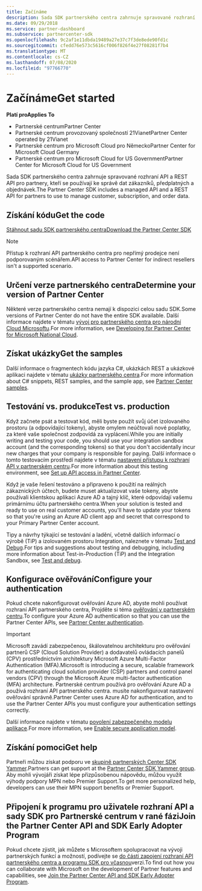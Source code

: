 ```yaml
---
title: Začínáme
description: Sada SDK partnerského centra zahrnuje spravované rozhraní API a REST API pro partnery, kteří se používají ke správě dat zákazníků, předplatných a objednávek.
ms.date: 09/29/2018
ms.service: partner-dashboard
ms.subservice: partnercenter-sdk
ms.openlocfilehash: 9c2af1e11dbda19489a27e37c7f3de8ede90fd1c
ms.sourcegitcommit: cfedd76e573c5616cf006f826f4e27f08281f7b4
ms.translationtype: MT
ms.contentlocale: cs-CZ
ms.lasthandoff: 07/08/2020
ms.locfileid: "97766770"
---
```

# <a name="get-started"></a><span data-ttu-id="47e20-103">Začínáme</span><span class="sxs-lookup"><span data-stu-id="47e20-103">Get started</span></span>

<span data-ttu-id="47e20-104">**Platí pro**</span><span class="sxs-lookup"><span data-stu-id="47e20-104">**Applies To**</span></span>

- <span data-ttu-id="47e20-105">Partnerské centrum</span><span class="sxs-lookup"><span data-stu-id="47e20-105">Partner Center</span></span>
- <span data-ttu-id="47e20-106">Partnerské centrum provozovaný společností 21Vianet</span><span class="sxs-lookup"><span data-stu-id="47e20-106">Partner Center operated by 21Vianet</span></span>
- <span data-ttu-id="47e20-107">Partnerské centrum pro Microsoft Cloud pro Německo</span><span class="sxs-lookup"><span data-stu-id="47e20-107">Partner Center for Microsoft Cloud Germany</span></span>
- <span data-ttu-id="47e20-108">Partnerské centrum pro Microsoft Cloud for US Government</span><span class="sxs-lookup"><span data-stu-id="47e20-108">Partner Center for Microsoft Cloud for US Government</span></span>

<span data-ttu-id="47e20-109">Sada SDK partnerského centra zahrnuje spravované rozhraní API a REST API pro partnery, kteří se používají ke správě dat zákazníků, předplatných a objednávek.</span><span class="sxs-lookup"><span data-stu-id="47e20-109">The Partner Center SDK includes a managed API and a REST API for partners to use to manage customer, subscription, and order data.</span></span>

## <a name="get-the-code"></a><span data-ttu-id="47e20-110">Získání kódu</span><span class="sxs-lookup"><span data-stu-id="47e20-110">Get the code</span></span>

[<span data-ttu-id="47e20-111">Stáhnout sadu SDK partnerského centra</span><span class="sxs-lookup"><span data-stu-id="47e20-111">Download the Partner Center SDK</span></span>](https://go.microsoft.com/fwlink/p/?LinkId=746681)

> [!NOTE]
> <span data-ttu-id="47e20-112">Přístup k rozhraní API partnerského centra pro nepřímý prodejce není podporovaným scénářem.</span><span class="sxs-lookup"><span data-stu-id="47e20-112">API access to Partner Center for indirect resellers isn't a supported scenario.</span></span>

## <a name="determine-your-version-of-partner-center"></a><span data-ttu-id="47e20-113">Určení verze partnerského centra</span><span class="sxs-lookup"><span data-stu-id="47e20-113">Determine your version of Partner Center</span></span>

<span data-ttu-id="47e20-114">Některé verze partnerského centra nemají k dispozici celou sadu SDK.</span><span class="sxs-lookup"><span data-stu-id="47e20-114">Some versions of Partner Center do not have the entire SDK available.</span></span> <span data-ttu-id="47e20-115">Další informace najdete v tématu [vývoj pro partnerského centra pro národní Cloud Microsoftu](developing-for-partner-center-for-microsoft-national-cloud.md).</span><span class="sxs-lookup"><span data-stu-id="47e20-115">For more information, see [Developing for Partner Center for Microsoft National Cloud](developing-for-partner-center-for-microsoft-national-cloud.md).</span></span>

## <a name="get-the-samples"></a><span data-ttu-id="47e20-116">Získat ukázky</span><span class="sxs-lookup"><span data-stu-id="47e20-116">Get the samples</span></span>

<span data-ttu-id="47e20-117">Další informace o fragmentech kódu jazyka C#, ukázkách REST a ukázkové aplikaci najdete v tématu [ukázky partnerského centra](partner-center-samples.md).</span><span class="sxs-lookup"><span data-stu-id="47e20-117">For more information about C# snippets, REST samples, and the sample app, see [Partner Center samples](partner-center-samples.md).</span></span>

## <a name="test-vs-production"></a><span data-ttu-id="47e20-118">Testování vs. produkce</span><span class="sxs-lookup"><span data-stu-id="47e20-118">Test vs. production</span></span>

<span data-ttu-id="47e20-119">Když začnete psát a testovat kód, měli byste použít svůj účet izolovaného prostoru (a odpovídající tokeny), abyste omylem neúčtovali nové poplatky, za které vaše společnost zodpovídá za vyplácení.</span><span class="sxs-lookup"><span data-stu-id="47e20-119">While you are initially writing and testing your code, you should use your integration sandbox account (and the corresponding tokens) so that you don't accidentally incur new charges that your company is responsible for paying.</span></span> <span data-ttu-id="47e20-120">Další informace o tomto testovacím prostředí najdete v tématu [nastavení přístupu k rozhraní API v partnerském centru](set-up-api-access-in-partner-center.md).</span><span class="sxs-lookup"><span data-stu-id="47e20-120">For more information about this testing environment, see [Set up API access in Partner Center](set-up-api-access-in-partner-center.md).</span></span>

<span data-ttu-id="47e20-121">Když je vaše řešení testováno a připraveno k použití na reálných zákaznických účtech, budete muset aktualizovat vaše tokeny, abyste používali klientskou aplikaci Azure AD a tajný klíč, které odpovídají vašemu primárnímu účtu partnerského centra.</span><span class="sxs-lookup"><span data-stu-id="47e20-121">When your solution is tested and ready to use on real customer accounts, you'll have to update your tokens so that you're using an Azure AD client app and secret that correspond to your Primary Partner Center account.</span></span>

<span data-ttu-id="47e20-122">Tipy a návrhy týkající se testování a ladění, včetně dalších informací o výrobě (TiP) a izolovaném prostoru Integration, naleznete v tématu [Test and Debug](test-and-debug.md).</span><span class="sxs-lookup"><span data-stu-id="47e20-122">For tips and suggestions about testing and debugging, including more information about Test-in-Production (TiP) and the Integration Sandbox, see [Test and debug](test-and-debug.md).</span></span>

## <a name="configure-your-authentication"></a><span data-ttu-id="47e20-123">Konfigurace ověřování</span><span class="sxs-lookup"><span data-stu-id="47e20-123">Configure your authentication</span></span>

<span data-ttu-id="47e20-124">Pokud chcete nakonfigurovat ověřování Azure AD, abyste mohli používat rozhraní API partnerského centra, Projděte si téma [ověřování v partnerském centru](partner-center-authentication.md).</span><span class="sxs-lookup"><span data-stu-id="47e20-124">To configure your Azure AD authentication so that you can use the Partner Center APIs, see [Partner Center authentication](partner-center-authentication.md).</span></span>

> [!IMPORTANT]
> <span data-ttu-id="47e20-125">Microsoft zavádí zabezpečenou, škálovatelnou architekturu pro ověřování partnerů CSP (Cloud Solution Provider) a dodavatelů ovládacích panelů (CPV) prostřednictvím architektury Microsoft Azure Multi-Factor Authentication (MFA).</span><span class="sxs-lookup"><span data-stu-id="47e20-125">Microsoft is introducing a secure, scalable framework for authenticating cloud solution provider (CSP) partners and control panel vendors (CPV) through the Microsoft Azure multi-factor authentication (MFA) architecture.</span></span>
<span data-ttu-id="47e20-126">Partnerské centrum používá pro ověřování Azure AD a používá rozhraní API partnerského centra. musíte nakonfigurovat nastavení ověřování správně.</span><span class="sxs-lookup"><span data-stu-id="47e20-126">Partner Center uses Azure AD for authentication, and to use the Partner Center APIs you must configure your authentication settings correctly.</span></span>
>
> <span data-ttu-id="47e20-127">Další informace najdete v tématu [povolení zabezpečeného modelu aplikace](enable-secure-app-model.md).</span><span class="sxs-lookup"><span data-stu-id="47e20-127">For more information, see [Enable secure application model](enable-secure-app-model.md).</span></span>

## <a name="get-help"></a><span data-ttu-id="47e20-128">Získání pomoci</span><span class="sxs-lookup"><span data-stu-id="47e20-128">Get help</span></span>

<span data-ttu-id="47e20-129">Partneři můžou získat podporu ve [skupině partnerských Center SDK Yammer](https://go.microsoft.com/fwlink/p/?LinkID=717360).</span><span class="sxs-lookup"><span data-stu-id="47e20-129">Partners can get support at the [Partner Center SDK Yammer group](https://go.microsoft.com/fwlink/p/?LinkID=717360).</span></span> <span data-ttu-id="47e20-130">Aby mohli vývojáři získat lépe přizpůsobenou nápovědu, můžou využít výhody podpory MPN nebo Premier Support.</span><span class="sxs-lookup"><span data-stu-id="47e20-130">To get more personalized help, developers can use their MPN support benefits or Premier Support.</span></span>

## <a name="join-the-partner-center-api-and-sdk-early-adopter-program"></a><span data-ttu-id="47e20-131">Připojení k programu pro uživatele rozhraní API a sady SDK pro Partnerské centrum v rané fázi</span><span class="sxs-lookup"><span data-stu-id="47e20-131">Join the Partner Center API and SDK Early Adopter Program</span></span>

<span data-ttu-id="47e20-132">Pokud chcete zjistit, jak můžete s Microsoftem spolupracovat na vývoji partnerských funkcí a možností, podívejte se [do části zapojení rozhraní API partnerského centra a programu SDK pro včasnou](early-adopter-program.md)verzi.</span><span class="sxs-lookup"><span data-stu-id="47e20-132">To find out how you can collaborate with Microsoft on the development of Partner features and capabilities, see [Join the Partner Center API and SDK Early Adopter Program](early-adopter-program.md).</span></span>
